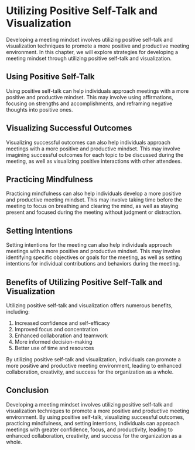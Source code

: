 Utilizing Positive Self-Talk and Visualization
=======================================================================================

Developing a meeting mindset involves utilizing positive self-talk and visualization techniques to promote a more positive and productive meeting environment. In this chapter, we will explore strategies for developing a meeting mindset through utilizing positive self-talk and visualization.

Using Positive Self-Talk
------------------------

Using positive self-talk can help individuals approach meetings with a more positive and productive mindset. This may involve using affirmations, focusing on strengths and accomplishments, and reframing negative thoughts into positive ones.

Visualizing Successful Outcomes
-------------------------------

Visualizing successful outcomes can also help individuals approach meetings with a more positive and productive mindset. This may involve imagining successful outcomes for each topic to be discussed during the meeting, as well as visualizing positive interactions with other attendees.

Practicing Mindfulness
----------------------

Practicing mindfulness can also help individuals develop a more positive and productive meeting mindset. This may involve taking time before the meeting to focus on breathing and clearing the mind, as well as staying present and focused during the meeting without judgment or distraction.

Setting Intentions
------------------

Setting intentions for the meeting can also help individuals approach meetings with a more positive and productive mindset. This may involve identifying specific objectives or goals for the meeting, as well as setting intentions for individual contributions and behaviors during the meeting.

Benefits of Utilizing Positive Self-Talk and Visualization
----------------------------------------------------------

Utilizing positive self-talk and visualization offers numerous benefits, including:

1. Increased confidence and self-efficacy
2. Improved focus and concentration
3. Enhanced collaboration and teamwork
4. More informed decision-making
5. Better use of time and resources

By utilizing positive self-talk and visualization, individuals can promote a more positive and productive meeting environment, leading to enhanced collaboration, creativity, and success for the organization as a whole.

Conclusion
----------

Developing a meeting mindset involves utilizing positive self-talk and visualization techniques to promote a more positive and productive meeting environment. By using positive self-talk, visualizing successful outcomes, practicing mindfulness, and setting intentions, individuals can approach meetings with greater confidence, focus, and productivity, leading to enhanced collaboration, creativity, and success for the organization as a whole.
